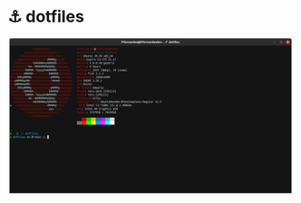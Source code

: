 # ⚓ dotfiles

![FrFernandezdev dotfiles](https://raw.githubusercontent.com/frfernandezdev/dotfiles/main/kitty.png)
